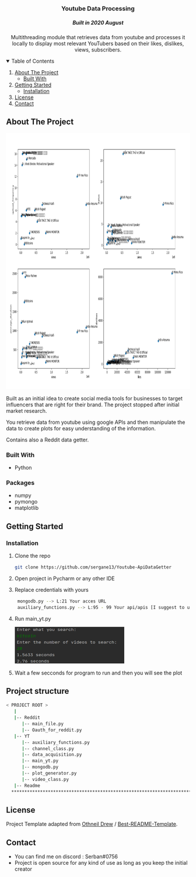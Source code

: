 <!-- PROJECT LOGO -->
<br />
<p align="center">
  
  <h3 align="center">Youtube Data Processing </h3>
  <h5 align="center">Built in 2020 August </h5>

  <p align="center">
    Multithreading module that retrieves data from youtube and processes it locally to display most relevant YouTubers based on their likes, dislikes, views, subscribers.
  </p>
</p>



<!-- TABLE OF CONTENTS -->
<details open="open">
  <summary>Table of Contents</summary>
  <ol>
    <li>
      <a href="#about-the-project">About The Project</a>
      <ul>
        <li><a href="#built-with">Built With</a></li>
      </ul>
    </li>
    <li>
      <a href="#getting-started">Getting Started</a>
      <ul>
        <li><a href="#installation">Installation</a></li>
      </ul>
    </li>
    <li><a href="#license">License</a></li>
    <li><a href="#contact">Contact</a></li>
  </ol>
</details>



<!-- ABOUT THE PROJECT -->
## About The Project

<img src="images/img1.png" alt="Logo" width="900" height="700">

Built as an initial idea to create social media tools for businesses to target influencers that are right for their brand. The project stopped after initial market research.

You retrieve data from youtube using google APIs and then manipulate the data to create plots for easy understanding of the information.

Contains also a Reddit data getter.

### Built With

* Python
<!-- GETTING STARTED -->

### Packages
* numpy
* pymongo
* matplotlib

## Getting Started

### Installation

1. Clone the repo
   ```sh
   git clone https://github.com/sergane13/Youtube-ApiDataGetter
   ```
2. Open project in Pycharm or any other IDE

3. Replace credentials with yours
   ```sh
    mongodb.py --> L:21 Your acces URL
    auxiliary_functions.py --> L:95 - 99 Your api/apis [I suggest to use one api]
   ```

4. Run main_yt.py

    <img src="images/img2.png" alt="Logo" width="300" height="100">

5. Wait a few secconds for program to run and then you will see the plot

<!-- CONTRIBUTING -->
## Project structure

```bash
< PROJECT ROOT >
   |
   |-- Reddit
      |-- main_file.py
      |-- Oauth_for_reddit.py
   |-- YT
      |-- auxiliary_functions.py
      |-- channel_class.py
      |-- data_acquisition.py
      |-- main_yt.py
      |-- mongodb.py
      |-- plot_generator.py
      |-- video_class.py
   |-- Readme                            
  ************************************************************************
```



<!-- LICENSE -->
## License

Project Template adapted from [Othneil Drew](https://github.com/othneildrew) / [Best-README-Template](https://github.com/othneildrew/Best-README-Template).


<!-- MARKDOWN LINKS & IMAGES -->
<!-- https://www.markdownguide.org/basic-syntax/#reference-style-links -->
[product-screenshot]: images/screenshot.png


## Contact
* You can find me on discord : Serban#0756
* Project is open source for any kind of use as long as you keep the initial creator
